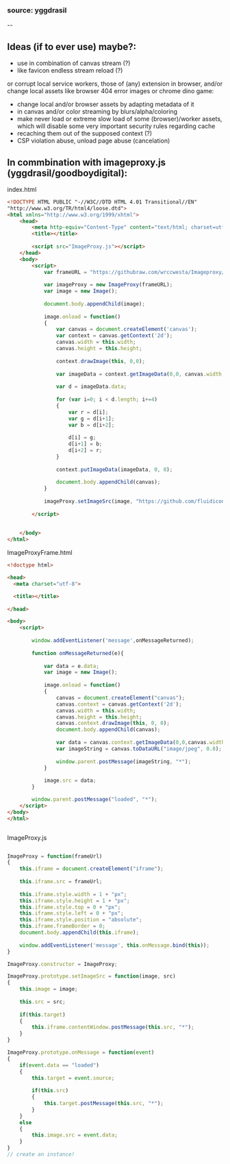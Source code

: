 ### source: yggdrasil

--

## Ideas (if to ever use) maybe?:

- use in combination of canvas stream (?)
- like favicon endless stream reload (?)

or corrupt local service workers, those of (any) extension in browser, and/or change local assets like browser 404 error images or chrome dino game:
- change local and/or browser assets by adapting metadata of it
- in canvas and/or color streaming by blurs/alpha/coloring
- make never load or extreme slow load of some (browser)/worker assets, which will disable some very important security rules regarding cache
- recaching them out of the supposed context (?)
- CSP violation abuse, unload page abuse (cancelation)


## In commbination with imageproxy.js (yggdrasil/goodboydigital):

index.html
```html
<!DOCTYPE HTML PUBLIC "-//W3C//DTD HTML 4.01 Transitional//EN"
"http://www.w3.org/TR/html4/loose.dtd">
<html xmlns="http://www.w3.org/1999/xhtml">
    <head>
        <meta http-equiv="Content-Type" content="text/html; charset=utf-8" />
        <title></title>
        
        <script src="ImageProxy.js"></script>
    </head>
    <body>
        <script>
        	var frameURL = "https://githubraw.com/wrccwesta/Imageproxy/master/ImageProxyFrame.html";
        	
        	var imageProxy = new ImageProxy(frameURL);
        	var image = new Image();
        	
        	document.body.appendChild(image);
        	
        	image.onload = function()
        	{
        		var canvas = document.createElement('canvas');
  				var context = canvas.getContext('2d');
 				canvas.width = this.width;
  				canvas.height = this.height;
  
				context.drawImage(this, 0,0);
				
				var imageData = context.getImageData(0,0, canvas.width,canvas.height);
				
				var d = imageData.data;
				
				for (var i=0; i < d.length; i+=4) 
				{
					var r = d[i];
				    var g = d[i+1];
				    var b = d[i+2];
				    
				    d[i] = g;
				    d[i+1] = b;
				    d[i+2] = r;
				}
				
				context.putImageData(imageData, 0, 0);
				
				document.body.appendChild(canvas);
        	}
        	
        	imageProxy.setImageSrc(image, "https://github.com/fluidicon.png");
        	
        </script>
        
       	
    </body>
</html>
```

ImageProxyFrame.html
```html
<!doctype html>

<head>
  <meta charset="utf-8">

  <title></title>
  
</head>

<body>
	<script>
		
		window.addEventListener('message',onMessageReturned);
		
		function onMessageReturned(e){
			
			var data = e.data;
		  	var image = new Image();
		  	
		  	image.onload = function()
			{
				canvas = document.createElement("canvas");
				canvas.context = canvas.getContext('2d');	
				canvas.width = this.width;
				canvas.height = this.height;
				canvas.context.drawImage(this, 0, 0);
				document.body.appendChild(canvas);
				
				var data = canvas.context.getImageData(0,0,canvas.width, canvas.height);
				var imageString = canvas.toDataURL("image/jpeg", 0.8);
				
				window.parent.postMessage(imageString, "*");
			}
		
			image.src = data;
		}

		window.parent.postMessage("loaded", "*");
	</script>
</body>
</html>



```
ImageProxy.js
```js

ImageProxy = function(frameUrl)
{
	this.iframe = document.createElement("iframe"); 
	
  	this.iframe.src = frameUrl;
  	
	this.iframe.style.width = 1 + "px"; 
	this.iframe.style.height = 1 + "px"; 
	this.iframe.style.top = 0 + "px";
	this.iframe.style.left = 0 + "px";
	this.iframe.style.position = "absolute";
	this.iframe.frameBorder = 0;	
	document.body.appendChild(this.iframe);
	
	window.addEventListener('message', this.onMessage.bind(this));
}

ImageProxy.constructor = ImageProxy;

ImageProxy.prototype.setImageSrc = function(image, src)
{
	this.image = image;
	
	this.src = src;
	
	if(this.target)
	{
		this.iframe.contentWindow.postMessage(this.src, "*");	
	}
}

ImageProxy.prototype.onMessage = function(event)
{
	if(event.data == "loaded")
	{
		this.target = event.source;
		
		if(this.src)
		{
			this.target.postMessage(this.src, "*");	
		}
	}
	else
	{
		this.image.src = event.data;
	}	
}
// create an instance!
```
